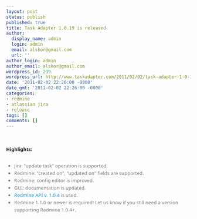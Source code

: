 ```yaml
---
layout: post
status: publish
published: true
title: Task Adapter 1.0.19 is released
author:
  display_name: admin
  login: admin
  email: alskor@gmail.com
  url: ''
author_login: admin
author_email: alskor@gmail.com
wordpress_id: 239
wordpress_url: http://www.taskadapter.com/2011/02/02/task-adapter-1-0-19-is-released/
date: '2011-02-02 22:26:00 -0800'
date_gmt: '2011-02-02 22:26:00 -0800'
categories:
- redmine
- atlassian jira
- release
tags: []
comments: []
---
```

<p><br/>
<div style="font-family: 'Lucida Grande', 'Lucida Sans Unicode', 'Segoe UI', Helvetica, Arial, sans-serif; font-size: 13px; line-height: 20px; margin-bottom: 25px;"><span style="background-color: white;"><b>Highlights:</b></span></div>
<ul style="color: #7a7a7a; font-family: 'Lucida Grande', 'Lucida Sans Unicode', 'Segoe UI', Helvetica, Arial, sans-serif; font-size: 13px; line-height: 20px;">
<li><span style="background-color: white;">Jira: "update task" operation is supported.</span></li>
<li><span style="background-color: white;">Redmine: "created on", "updated on" fields are supported.</span></li>
<li><span style="background-color: white;">Redmine: config editor is improved.</span></li>
<li><span style="background-color: white;">GUI: documentation is updated.</span></li>
<li><span style="background-color: white;"><a href="http://taskadapter.com/redmine_java_api_1.0.4" style="color: #1487d4; text-decoration: none;">Redmine API v. 1.0.4</a>&nbsp;is used.</span></li>
<li><span style="background-color: white;">Redmine 1.1.0 or newer is required! Let us know if you still need a version supporting Redmine 1.0.4+.</span></li></ul></p>

